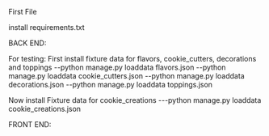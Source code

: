 First File


install requirements.txt

BACK END: 

For testing:
First install fixture data for flavors, cookie_cutters, decorations and toppings
--python manage.py loaddata flavors.json
--python manage.py loaddata cookie_cutters.json
--python manage.py loaddata decorations.json
--python manage.py loaddata toppings.json


Now install Fixture data for cookie_creations
---python manage.py loaddata cookie_creations.json


FRONT END: